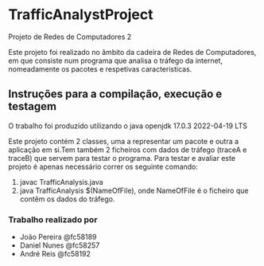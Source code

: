 # TrafficAnalystProject

Projeto de Redes de Computadores 2

Este projeto foi realizado no âmbito da cadeira de Redes de Computadores, em que consiste num programa que analisa o tráfego da internet, nomeadamente os pacotes e respetivas caracteristicas.

## Instruções para a compilação, execução e testagem

O trabalho foi produzido utilizando o java openjdk 17.0.3 2022-04-19 LTS

Este projeto contém 2 classes, uma a representar um pacote e outra a aplicação em si.Tem também 2 ficheiros com dados de tráfego (traceA e traceB) que servem para testar o programa.
 Para testar e avaliar este projeto é apenas necessário correr os seguinte comando:

 1. javac TrafficAnalysis.java
 2. java TrafficAnalysis $(NameOfFile), onde NameOfFile é o ficheiro que contêm os dados do tráfego.

### Trabalho realizado por

- João Pereira @fc58189
- Daniel Nunes @fc58257
- André Reis @fc58192
